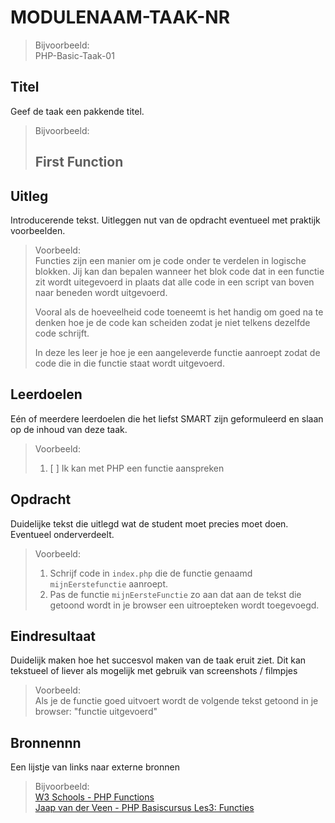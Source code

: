 # MODULENAAM-TAAK-NR

> Bijvoorbeeld:  
> PHP-Basic-Taak-01

## Titel

Geef de taak een pakkende titel.
> Bijvoorbeeld:  
>
> ## First Function

## Uitleg

Introducerende tekst. Uitleggen nut van de opdracht eventueel met praktijk voorbeelden.
> Voorbeeld:  
> Functies zijn een manier om je code onder te verdelen in logische blokken. Jij kan dan bepalen wanneer het blok code dat in een functie zit wordt uitegevoerd in plaats dat alle code in een script van boven naar beneden wordt uitgevoerd.
>
>Vooral als de hoeveelheid code toeneemt is het handig om goed na te denken hoe je de code kan scheiden zodat je niet telkens dezelfde code schrijft.
>  
> In deze les leer je hoe je een aangeleverde functie aanroept zodat de code die in die functie staat wordt uitgevoerd.

## Leerdoelen

Eén of meerdere leerdoelen die het liefst SMART zijn geformuleerd en slaan op de inhoud van deze taak.  
> Voorbeeld:
>
> 1. [ ] Ik kan met PHP een functie aanspreken

## Opdracht

Duidelijke tekst die uitlegd wat de student moet precies moet doen. Eventueel onderverdeelt.
> Voorbeeld:  
>  
> 1. Schrijf code in `index.php` die de functie genaamd `mijnEerstefunctie` aanroept.
> 2. Pas de functie `mijnEersteFunctie` zo aan dat aan de tekst die getoond wordt in je browser een uitroepteken wordt toegevoegd.

## Eindresultaat

Duidelijk maken hoe het succesvol maken van de taak eruit ziet. Dit kan tekstueel of liever als mogelijk met gebruik van screenshots / filmpjes  
> Voorbeeld:  
> Als je de functie goed uitvoert wordt de volgende tekst getoond in je browser: "functie uitgevoerd"  

## Bronnennn

Een lijstje van links naar externe bronnen
> Bijvoorbeeld:  
>[W3 Schools - PHP Functions](https://www.w3schools.com/php/php_functions.asp)  
>[Jaap van der Veen - PHP Basiscursus Les3: Functies](https://phpbasis.jaapvdveen.nl/basiscursus-php/les-3-inleiding-functies/)  
